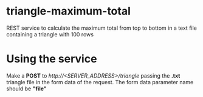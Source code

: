 # triangle-maximum-total
REST service to calculate the maximum total from top to bottom in a text file containing a triangle with 100 rows

# Using the service
Make a <b>POST</b> to <i>http://<SERVER_ADDRESS>/triangle</i> passing the <b>.txt</b> triangle file in the form data of the request. The form data parameter name should be <b>"file"</b>
